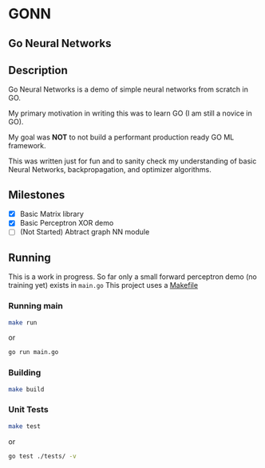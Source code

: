 
# GONN

## Go Neural Networks

## Description
Go Neural Networks is a demo of simple neural networks from scratch in GO.

My primary motivation in writing this was to learn GO (I am still a novice in GO).

My goal was **NOT** to not build a performant production ready GO ML framework.

This was written just for fun and to sanity check my understanding of
basic Neural Networks, backpropagation, and optimizer algorithms.

## Milestones

- [x] Basic Matrix library 
- [x] Basic Perceptron XOR demo
- [ ] (Not Started) Abtract graph NN module

## Running
This is a work in progress. So far only a small forward perceptron demo (no training yet) exists in `main.go`
This project uses a [Makefile](https://www.gnu.org/software/make/manual/make.html)

### Running main
```sh
make run
```
or
```sh
go run main.go
```

### Building
```sh
make build
```

### Unit Tests
```sh
make test
```
or 
```sh
go test ./tests/ -v
```



